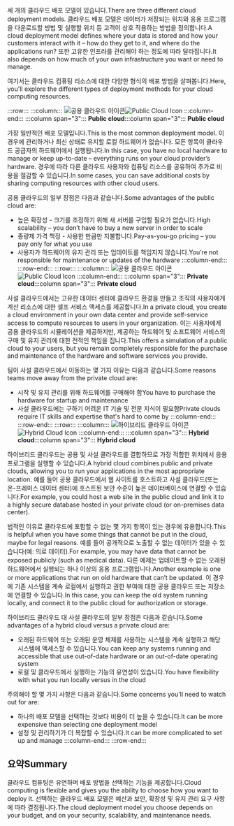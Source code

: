 <span data-ttu-id="de526-101">세 개의 클라우드 배포 모델이 있습니다.</span><span class="sxs-lookup"><span data-stu-id="de526-101">There are three different cloud deployment models.</span></span> <span data-ttu-id="de526-102">클라우드 배포 모델은 데이터가 저장되는 위치와 응용 프로그램을 다운로드할 방법 및 실행할 위치 등 고객이 상호 작용하는 방법을 정의합니다.</span><span class="sxs-lookup"><span data-stu-id="de526-102">A cloud deployment model defines where your data is stored and how your customers interact with it – how do they get to it, and where do the applications run?</span></span> <span data-ttu-id="de526-103">또한 고유한 인프라를 관리해야 하는 정도에 따라 달라집니다.</span><span class="sxs-lookup"><span data-stu-id="de526-103">It also depends on how much of your own infrastructure you want or need to manage.</span></span>

<span data-ttu-id="de526-104">여기서는 클라우드 컴퓨팅 리소스에 대한 다양한 형식의 배포 방법을 살펴봅니다.</span><span class="sxs-lookup"><span data-stu-id="de526-104">Here, you'll explore the different types of deployment methods for your cloud computing resources.</span></span>

:::row:::
    :::column:::
        <span data-ttu-id="de526-105">![공용 클라우드 아이콘](../media/4-public-cloud.png)</span><span class="sxs-lookup"><span data-stu-id="de526-105">![Public Cloud Icon](../media/4-public-cloud.png)</span></span>
    :::column-end:::
    <span data-ttu-id="de526-106">:::column span="3"::: **Public cloud**</span><span class="sxs-lookup"><span data-stu-id="de526-106">:::column span="3"::: **Public cloud**</span></span>

<span data-ttu-id="de526-107">가장 일반적인 배포 모델입니다.</span><span class="sxs-lookup"><span data-stu-id="de526-107">This is the most common deployment model.</span></span> <span data-ttu-id="de526-108">이 경우에 관리하거나 최신 상태로 유지할 로컬 하드웨어가 없습니다. 모든 항목이 클라우드 공급자의 하드웨어에서 실행됩니다.</span><span class="sxs-lookup"><span data-stu-id="de526-108">In this case, you have no local hardware to manage or keep up-to-date – everything runs on your cloud provider’s hardware.</span></span> <span data-ttu-id="de526-109">경우에 따라 다른 클라우드 사용자와 컴퓨팅 리소스를 공유하여 추가로 비용을 절감할 수 있습니다.</span><span class="sxs-lookup"><span data-stu-id="de526-109">In some cases, you can save additional costs by sharing computing resources with other cloud users.</span></span>

<span data-ttu-id="de526-110">공용 클라우드의 일부 장점은 다음과 같습니다.</span><span class="sxs-lookup"><span data-stu-id="de526-110">Some advantages of the public cloud are:</span></span>

- <span data-ttu-id="de526-111">높은 확장성 - 크기를 조정하기 위해 새 서버를 구입할 필요가 없습니다.</span><span class="sxs-lookup"><span data-stu-id="de526-111">High scalability – you don’t have to buy a new server in order to scale</span></span>
- <span data-ttu-id="de526-112">종량제 가격 책정 - 사용한 만큼만 지불합니다.</span><span class="sxs-lookup"><span data-stu-id="de526-112">Pay-as-you-go pricing – you pay only for what you use</span></span>
- <span data-ttu-id="de526-113">사용자가 하드웨어의 유지 관리 또는 업데이트를 책임지지 않습니다.</span><span class="sxs-lookup"><span data-stu-id="de526-113">You’re not responsible for maintenance or updates of the hardware</span></span> :::column-end:::
  :::row-end:::
:::row:::
   :::column:::
        <span data-ttu-id="de526-114">![공용 클라우드 아이콘](../media/4-private-cloud.png)</span><span class="sxs-lookup"><span data-stu-id="de526-114">![Public Cloud Icon](../media/4-private-cloud.png)</span></span>
    :::column-end:::
    <span data-ttu-id="de526-115">:::column span="3"::: **Private cloud**</span><span class="sxs-lookup"><span data-stu-id="de526-115">:::column span="3"::: **Private cloud**</span></span>

<span data-ttu-id="de526-116">사설 클라우드에서는 고유한 데이터 센터에 클라우드 환경을 만들고 조직의 사용자에게 계산 리소스에 대한 셀프 서비스 액세스를 제공합니다.</span><span class="sxs-lookup"><span data-stu-id="de526-116">In a private cloud, you create a cloud environment in your own data center and provide self-service access to compute resources to users in your organization.</span></span> <span data-ttu-id="de526-117">이는 사용자에게 공용 클라우드의 시뮬레이션을 제공하지만, 제공하는 하드웨어 및 소프트웨어 서비스의 구매 및 유지 관리에 대한 전적인 책임을 집니다.</span><span class="sxs-lookup"><span data-stu-id="de526-117">This offers a simulation of a public cloud to your users, but you remain completely responsible for the purchase and maintenance of the hardware and software services you provide.</span></span>

<span data-ttu-id="de526-118">팀이 사설 클라우드에서 이동하는 몇 가지 이유는 다음과 같습니다.</span><span class="sxs-lookup"><span data-stu-id="de526-118">Some reasons teams move away from the private cloud are:</span></span>

- <span data-ttu-id="de526-119">시작 및 유지 관리를 위해 하드웨어를 구매해야 함</span><span class="sxs-lookup"><span data-stu-id="de526-119">You have to purchase the hardware for startup and maintenance</span></span>
- <span data-ttu-id="de526-120">사설 클라우드에는 구하기 어려운 IT 기술 및 전문 지식이 필요함</span><span class="sxs-lookup"><span data-stu-id="de526-120">Private clouds require IT skills and expertise that's hard to come by</span></span>
:::column-end:::
:::row-end:::
 :::row:::
    :::column:::
        <span data-ttu-id="de526-121">![하이브리드 클라우드 아이콘](../media/4-hybrid-cloud.png)</span><span class="sxs-lookup"><span data-stu-id="de526-121">![Hybrid Cloud Icon](../media/4-hybrid-cloud.png)</span></span>
    :::column-end:::
    <span data-ttu-id="de526-122">:::column span="3"::: **Hybrid cloud**</span><span class="sxs-lookup"><span data-stu-id="de526-122">:::column span="3"::: **Hybrid cloud**</span></span>

<span data-ttu-id="de526-123">하이브리드 클라우드는 공용 및 사설 클라우드를 결합하므로 가장 적합한 위치에서 응용 프로그램을 실행할 수 있습니다.</span><span class="sxs-lookup"><span data-stu-id="de526-123">A hybrid cloud combines public and private clouds, allowing you to run your applications in the most appropriate location.</span></span> <span data-ttu-id="de526-124">예를 들어 공용 클라우드에서 웹 사이트를 호스트하고 사설 클라우드(또는 온-프레미스 데이터 센터)에 호스트된 보안 수준이 높은 데이터베이스에 연결할 수 있습니다.</span><span class="sxs-lookup"><span data-stu-id="de526-124">For example, you could host a web site in the public cloud and link it to a highly secure database hosted in your private cloud (or on-premises data center).</span></span>

<span data-ttu-id="de526-125">법적인 이유로 클라우드에 포함할 수 없는 몇 가지 항목이 있는 경우에 유용합니다.</span><span class="sxs-lookup"><span data-stu-id="de526-125">This is helpful when you have some things that cannot be put in the cloud, maybe for legal reasons.</span></span> <span data-ttu-id="de526-126">예를 들어 공개적으로 노출할 수 없는 데이터가 있을 수 있습니다(예: 의료 데이터).</span><span class="sxs-lookup"><span data-stu-id="de526-126">For example, you may have data that cannot be exposed publicly (such as medical data).</span></span> <span data-ttu-id="de526-127">다른 예제는 업데이트할 수 없는 오래된 하드웨어에서 실행되는 하나 이상의 응용 프로그램입니다.</span><span class="sxs-lookup"><span data-stu-id="de526-127">Another example is one or more applications that run on old hardware that can’t be updated.</span></span> <span data-ttu-id="de526-128">이 경우에 기존 시스템을 계속 로컬에서 실행하고 권한 부여에 대한 공용 클라우드 또는 저장소에 연결할 수 있습니다.</span><span class="sxs-lookup"><span data-stu-id="de526-128">In this case, you can keep the old system running locally, and connect it to the public cloud for authorization or storage.</span></span>

<span data-ttu-id="de526-129">하이브리드 클라우드 대 사설 클라우드의 일부 장점은 다음과 같습니다.</span><span class="sxs-lookup"><span data-stu-id="de526-129">Some advantages of a hybrid cloud versus a private cloud are:</span></span>

- <span data-ttu-id="de526-130">오래된 하드웨어 또는 오래된 운영 체제를 사용하는 시스템을 계속 실행하고 해당 시스템에 액세스할 수 있습니다.</span><span class="sxs-lookup"><span data-stu-id="de526-130">You can keep any systems running and accessible that use out-of-date hardware or an out-of-date operating system</span></span>
- <span data-ttu-id="de526-131">로컬 및 클라우드에서 실행하는 기능의 유연성이 있습니다.</span><span class="sxs-lookup"><span data-stu-id="de526-131">You have flexibility with what you run locally versus in the cloud</span></span>

<span data-ttu-id="de526-132">주의해야 할 몇 가지 사항은 다음과 같습니다.</span><span class="sxs-lookup"><span data-stu-id="de526-132">Some concerns you'll need to watch out for are:</span></span>

- <span data-ttu-id="de526-133">하나의 배포 모델을 선택하는 것보다 비용이 더 높을 수 있습니다.</span><span class="sxs-lookup"><span data-stu-id="de526-133">It can be more expensive than selecting one deployment model</span></span>
- <span data-ttu-id="de526-134">설정 및 관리하기가 더 복잡할 수 있습니다.</span><span class="sxs-lookup"><span data-stu-id="de526-134">It can be more complicated to set up and manage</span></span> :::column-end:::
  :::row-end:::

## <a name="summary"></a><span data-ttu-id="de526-135">요약</span><span class="sxs-lookup"><span data-stu-id="de526-135">Summary</span></span>

<span data-ttu-id="de526-136">클라우드 컴퓨팅은 유연하며 배포 방법을 선택하는 기능을 제공합니다.</span><span class="sxs-lookup"><span data-stu-id="de526-136">Cloud computing is flexible and gives you the ability to choose how you want to deploy it.</span></span> <span data-ttu-id="de526-137">선택하는 클라우드 배포 모델은 예산과 보안, 확장성 및 유지 관리 요구 사항에 따라 결정됩니다.</span><span class="sxs-lookup"><span data-stu-id="de526-137">The cloud deployment model you choose depends on your budget, and on your security, scalability, and maintenance needs.</span></span>
